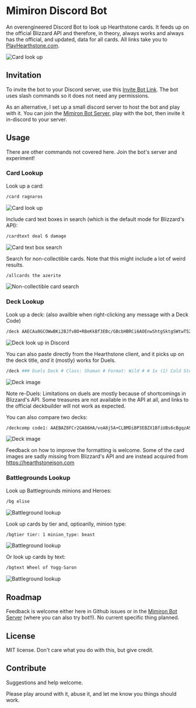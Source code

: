 # Mimiron Discord Bot

An overengineered Discord Bot to look up Hearthstone cards. It feeds up on the official Blizzard API and therefore, in theory, always works and always has the official, and updated, data for all cards. All links take you to [PlayHearthstone.com](https://playhearthstone.com/en-us/cards/).

![Card look up](README/mimiron.png)

## Invitation

To invite the bot to your Discord server, use this [Invite Bot Link](https://discord.com/api/oauth2/authorize?client_id=1105550158969716857&permissions=0&scope=bot). The bot uses slash commands so it does not need any permissions.

As an alternative, I set up a small discord server to host the bot and play with it. You can join the [Mimiron Bot Server](https://discord.gg/HyW3nEMZKH), play with the bot, then invite it in-discord to your server.

## Usage

There are other commands not covered here. Join the bot's server and experiment!

### Card Lookup

Look up a card:

```sh
/card ragnaros
```

![Card look up](README/cardlookup.png)

Include card text boxes in search (which is the default mode for Blizzard's API):

```sh
/cardtext deal 6 damage
```

![Card text box search](README/cardtextlookup.png)

Search for non-collectible cards. Note that this might include a lot of weird results.

```sh
/allcards the azerite
```

![Non-collectible card search](README/allcardslookup.png)

### Deck Lookup

Look up a deck: (also availble when right-clicking any message with a Deck Code)

```sh
/deck AAECAa0GCOWwBKi2BJfvBO+RBeKkBf3EBc/GBcbHBRCi6AOEnwShtgSktgSWtwT52wS43AS63ASGgwXgpAW7xAW7xwX7+AW4ngbPngbRngYAAQO42QT9xAX/4QT9xAXFpQX9xAUAAA==
```

![Deck look up in Discord](README/decklookup.png)

You can also paste directly from the Hearthstone client, and it picks up on the deck title, _and_ it (mostly) works for Duels.

```sh
/deck ### Duels Deck # Class: Shaman # Format: Wild # # 1x (1) Cold Storage # 1x (1) Corrupt the Waters # 1x (1) Fire Fly # 1x (1) Frost Shock # 1x (1) Glacial Shard # 1x (1) Windchill # 1x (2) Bolner Hammerbeak # 1x (2) Fire Plume Harbinger # 1x (2) Sleetbreaker # 1x (3) Brilliant Macaw # 1x (3) Snowball Fight! # 1x (4) Granite Forgeborn # 1x (5) Living Prairie # 1x (7) Kalimos, Primal Lord # 1x (7) Skarr, the Catastrophe # 1x (8) Elemental Chaos # AAEBAaaPBRDLB5PBAuvCAvPCAuGoA8D2A4b6A9OABKeRBJWSBNySBPyABemjBb6PBsCPBtOeBgAAAA== # # To use this deck, copy it to your clipboard and create a new deck in Hearthstone
```

![Deck image](README/duelsdecklookup.png)

Note re-Duels: Limitations on duels are mostly because of shortcomings in Blizzard's API. Some treasures are not available in the API at all, and links to the official deckbuilder will not work as expected.

You can also compare two decks:

```sh
/deckcomp code1: AAEBAZ8FCr2GA86HA/voA8j5A+CLBMDiBP3EBZX1BfiUBs6cBgqzA9wK+NICkeQDyaAEmY4G444GvI8G9ZUG0Z4GAAEDiLED/cQFwOIE/cQFo+8E/cQFAAA= code2: AAEBAZ8FCL2GA86HA/voA5HsA+WwBP3EBY6VBp2iBguzA9wK2f4CzOsD2tkEwOIElo4GmY4G444GvI8G9ZUGAAED+7AD/cQFiLED/cQFo+8E/cQFAAA=
```

![Deck image](README/compdecklookup.png)

Feedback on how to improve the formatting is welcome. Some of the card images are sadly missing from Blizzard's API and are instead acquired from https://hearthstonejson.com 

### Battlegrounds Lookup

Look up Battlegrounds minions and Heroes:

```sh
/bg elise
```

![Battleground lookup](README/bglookup.png)

Look up cards by tier and, optioanlly, minion type:

```sh
/bgtier tier: 1 minion_type: beast
```

![Battleground lookup](README/bgtierlookup.png)

Or look up cards by text:

```sh
/bgtext Wheel of Yogg-Saron
```

![Battleground lookup](README/bgtextlookup.png)


## Roadmap

Feedback is welcome either here in Github issues or in the [Mimiron Bot Server](https://discord.gg/HyW3nEMZKH) (where you can also try bot!!). No current specific thing planned.

## License

MIT license. Don't care what you do with this, but give credit.

## Contribute

Suggestions and help welcome.

Please play around with it, abuse it, and let me know you things should work.
